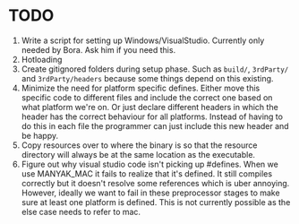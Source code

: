 # TODO
1. Write a script for setting up Windows/VisualStudio. Currently only needed by Bora. Ask him if you need this.
2. Hotloading
3. Create gitignored folders during setup phase. Such as `build/`, `3rdParty/` and `3rdParty/headers` because some things depend on this existing.
4. Minimize the need for platform specific defines. Either move this specific code to different files and include the correct one based on what platform we're on. Or just declare different headers in which the header has the correct behaviour for all platforms. Instead of having to do this in each file the programmer can just include this new header and be happy.
5. Copy resources over to where the binary is so that the resource directory will always be at the same location as the executable.
6. Figure out why visual studio code isn't picking up #defines. When we use MANYAK_MAC it fails to realize that it's defined. It still compiles correctly but it doesn't resolve some references which is uber annoying. However, ideally we want to fail in these preprocessor stages to make sure at least one platform is defined. This is not currently possible as the else case needs to refer to mac.
